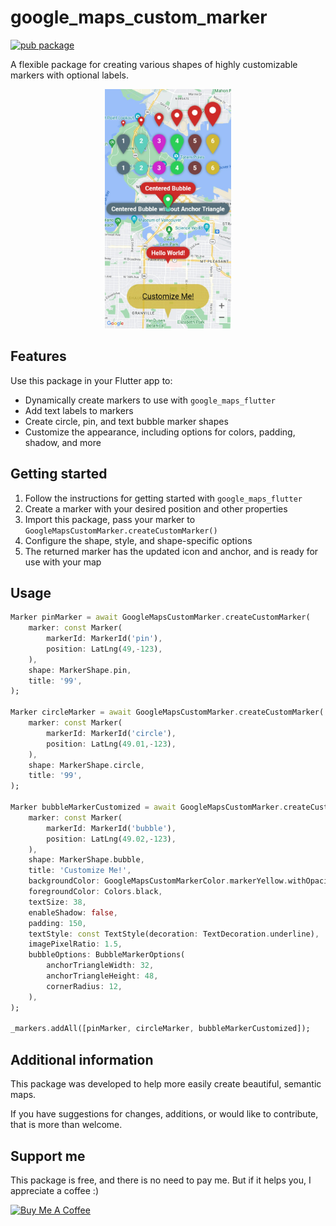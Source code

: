 # google_maps_custom_marker

[![pub package](https://img.shields.io/pub/v/google_maps_custom_marker.svg)](https://pub.dev/packages/google_maps_custom_marker)

<!--
This README describes the package. If you publish this package to pub.dev,
this README's contents appear on the landing page for your package.

For information about how to write a good package README, see the guide for
[writing package pages](https://dart.dev/guides/libraries/writing-package-pages).

For general information about developing packages, see the Dart guide for
[creating packages](https://dart.dev/guides/libraries/create-library-packages)
and the Flutter guide for
[developing packages and plugins](https://flutter.dev/developing-packages).
-->

A flexible package for creating various shapes of highly customizable markers with optional labels.

<p align = "center">
    <img src="https://github.com/Robert01101101/google_maps_custom_marker/blob/main/example/assets/Screenshot.jpg?raw=true" width="40%" alt="screenshot from example" />
</p>

## Features

Use this package in your Flutter app to:

* Dynamically create markers to use with `google_maps_flutter`
* Add text labels to markers
* Create circle, pin, and text bubble marker shapes
* Customize the appearance, including options for colors, padding, shadow, and more

## Getting started

1. Follow the instructions for getting started with `google_maps_flutter`
2. Create a marker with your desired position and other properties
3. Import this package, pass your marker to `GoogleMapsCustomMarker.createCustomMarker()`
4. Configure the shape, style, and shape-specific options
5. The returned marker has the updated icon and anchor, and is ready for use with your map

## Usage

```dart
Marker pinMarker = await GoogleMapsCustomMarker.createCustomMarker(
    marker: const Marker(
        markerId: MarkerId('pin'),
        position: LatLng(49,-123),
    ),
    shape: MarkerShape.pin,
    title: '99',
);

Marker circleMarker = await GoogleMapsCustomMarker.createCustomMarker(
    marker: const Marker(
        markerId: MarkerId('circle'),
        position: LatLng(49.01,-123),
    ),
    shape: MarkerShape.circle,
    title: '99',
);

Marker bubbleMarkerCustomized = await GoogleMapsCustomMarker.createCustomMarker(
    marker: const Marker(
        markerId: MarkerId('bubble'),
        position: LatLng(49.02,-123),
    ),
    shape: MarkerShape.bubble,
    title: 'Customize Me!',
    backgroundColor: GoogleMapsCustomMarkerColor.markerYellow.withOpacity(.8),
    foregroundColor: Colors.black,
    textSize: 38,
    enableShadow: false,
    padding: 150,
    textStyle: const TextStyle(decoration: TextDecoration.underline),
    imagePixelRatio: 1.5,
    bubbleOptions: BubbleMarkerOptions(
        anchorTriangleWidth: 32,
        anchorTriangleHeight: 48,
        cornerRadius: 12,
    ),
);

_markers.addAll([pinMarker, circleMarker, bubbleMarkerCustomized]);
```

## Additional information

This package was developed to help more easily create beautiful, semantic maps. 

If you have suggestions for changes, additions, or would like to contribute, that is more than welcome.

## Support me

This package is free, and there is no need to pay me. But if it helps you, I appreciate a coffee :)

<a href="https://www.buymeacoffee.com/rmichels">
    <img src="media/bmc-button.png" style="width: 150px; height: auto;" alt="Buy Me A Coffee">
</a>
